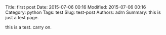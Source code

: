 Title: first post
Date: 2015-07-06 00:16
Modified: 2015-07-06 00:16
Category: python
Tags: test
Slug: test-post
Authors: adrn
Summary: this is just a test page.

this is a test. carry on.
